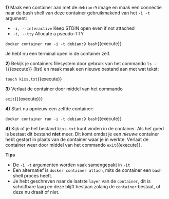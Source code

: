 **1)** Maak een container aan met de `debian:9` image en maak een connectie naar de bash shell van deze container gebruikmakend van het `-i -t` argument:

* `-i, --interactive` Keep STDIN open even if not attached
* `-t, --tty` Allocate a pseudo-TTY

`docker container run -i -t debian:9 bash`{{execute}}

Je hebt nu een terminal open in de container zelf.

**2)** Bekijk je containers filesystem door gebruik van het commando `ls -l`{{execute}} (list) en maak maak een nieuwe bestand aan met wat tekst:

`touch kixs.txt`{{execute}}

**3)** Verlaat de container door middel van het commando 

`exit`{{{execute}}}

**4)** Start nu opnieuw een zelfde container:

`docker container run -i -t debian:9 bash`{{execute}}

**4)** Kijk of je het bestand `kixs.txt` kunt vinden in de container. Als het goed is bestaat dit bestand **niet** meer. Dit komt omdat je een *nieuwe* container hebt gestart in plaats van de container waar je in werkte. Verlaat de container weer door middel van het commando `exit`{{execute}}.

**Tips**

* De `-i -t` argumenten worden vaak samengepakt in `-it`
* Een alternatief is `docker container attach`, mits de container een `bash` shell proces heeft.
* Je hebt geschreven naar de laatste `layer` van de `container`, dit is schrijfbare laag en deze blijft bestaan zolang de `container` bestaat, of deze nu draait of niet.
